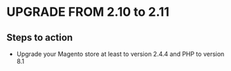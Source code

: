 # UPGRADE FROM 2.10 to 2.11

## Steps to action

- Upgrade your Magento store at least to version 2.4.4 and PHP to version 8.1
